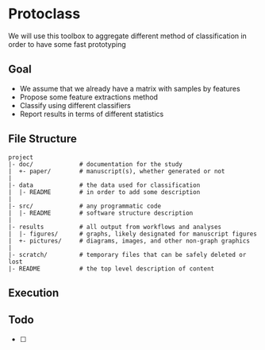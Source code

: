 Protoclass
=========

We will use this toolbox to aggregate different method of classification in order to have some fast prototyping

Goal
----

* We assume that we already have a matrix with samples by features
* Propose some feature extractions method
* Classify using different classifiers
* Report results in terms of different statistics

File Structure
--------------

    project
    |- doc/             # documentation for the study
    |  +- paper/        # manuscript(s), whether generated or not
    |
    |- data             # the data used for classification
	|  |- README        # in order to add some description
    |
    |- src/             # any programmatic code
	|  |- README        # software structure description
    |
    |- results          # all output from workflows and analyses
    |  |- figures/      # graphs, likely designated for manuscript figures
    |  +- pictures/     # diagrams, images, and other non-graph graphics
    |
    |- scratch/         # temporary files that can be safely deleted or lost
    |- README           # the top level description of content

Execution
---------

Todo
----

- [ ] 
